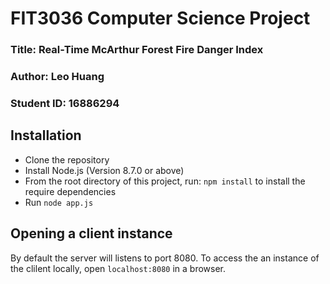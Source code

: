 # FIT3036 Computer Science Project
### Title: Real-Time McArthur Forest Fire Danger Index
### Author: Leo Huang
### Student ID: 16886294

## Installation
* Clone the repository
* Install Node.js (Version 8.7.0 or above)
* From the root directory of this project, run: `npm install` to install the require dependencies
* Run `node app.js`

## Opening a client instance
By default the server will listens to port 8080.
To access the an instance of the clilent locally, open `localhost:8080` in a browser.